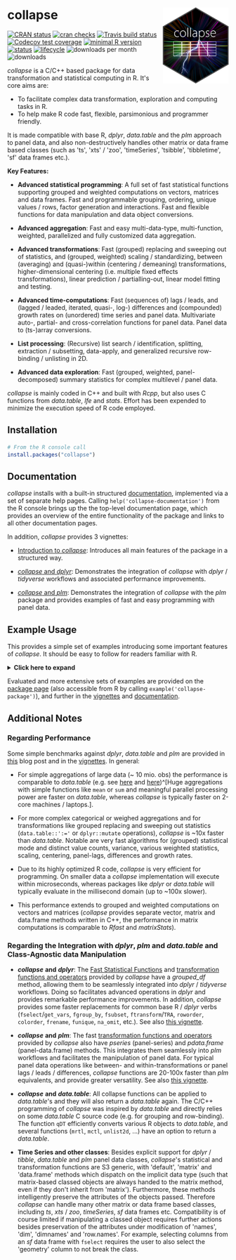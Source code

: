 # collapse <img src='misc/figures/collapse_logo_small.png' width="150px" align="right" />


<!-- badges: start -->
[![CRAN status](https://www.r-pkg.org/badges/version/collapse)](https://cran.r-project.org/package=collapse) 
[![cran checks](https://cranchecks.info/badges/worst/collapse)](https://cran.r-project.org/web/checks/check_results_collapse.html)
[![Travis build status](https://travis-ci.com/SebKrantz/collapse.svg?branch=master)](https://travis-ci.com/SebKrantz/collapse)
[![Codecov test coverage](https://codecov.io/gh/SebKrantz/collapse/branch/master/graph/badge.svg)](https://codecov.io/gh/SebKrantz/collapse?branch=master)
[![minimal R version](https://img.shields.io/badge/R%3E%3D-2.10-6666ff.svg)](https://cran.r-project.org/)
[![status](https://tinyverse.netlify.com/badge/collapse)](https://CRAN.R-project.org/package=collapse)
[![lifecycle](https://img.shields.io/badge/lifecycle-maturing-blue.svg)](https://www.tidyverse.org/lifecycle/#maturing)
![downloads per month](http://cranlogs.r-pkg.org/badges/collapse?color=blue)
![downloads](http://cranlogs.r-pkg.org/badges/grand-total/collapse?color=blue)
<!-- badges: end -->

*collapse* is a C/C++ based package for data transformation and statistical computing in R. It's core aims are:

* To facilitate complex data transformation, exploration and computing tasks in R.
* To help make R code fast, flexible, parsimonious and programmer friendly.

It is made compatible with base R, *dplyr*, *data.table* and the *plm* approach to panel data, and also non-destructively handles other matrix or data frame based classes (such as 'ts', 'xts' / 'zoo', 'timeSeries', 'tsibble', 'tibbletime', 'sf' data frames etc.). 

<!-- *collapse* thus provides a robust, flexible, class-agnostic and computationally advanced toolkit for data manipulation in R. -->

<!-- Core functions are implicit-type generic and attribute preserving, supporting other matrix or data frame based classes e.g. time series (*ts*, *xts* / *zoo*, *timeSeries* etc.), *sf* data frames etc. -->

**Key Features:**

*  **Advanced statistical programming**: A full set of fast statistical functions 
        supporting grouped and weighted computations on vectors, matrices and 
        data frames. Fast and programmable grouping, ordering, unique values / rows, 
        factor generation and interactions. Fast and flexible functions for data 
        manipulation and data object conversions.

*  **Advanced aggregation**: Fast and easy multi-data-type, multi-function, 
        weighted, parallelized and fully customized data aggregation.

*  **Advanced transformations**: Fast (grouped) replacing and sweeping out of 
        statistics, and (grouped, weighted) scaling / standardizing, between 
        (averaging) and (quasi-)within (centering / demeaning) transformations, 
        higher-dimensional centering (i.e. multiple fixed effects transformations), 
        linear prediction / partialling-out, linear model fitting and testing.

*  **Advanced time-computations**: Fast (sequences of) lags / leads, and 
        (lagged / leaded, iterated, quasi-, log-) differences and (compounded) 
        growth rates on (unordered) time series and panel data. Multivariate auto-, 
        partial- and cross-correlation functions for panel data. 
        Panel data to (ts-)array conversions. 

*  **List processing**: (Recursive) list search / identification, splitting, 
        extraction / subsetting, data-apply, and generalized recursive 
        row-binding / unlisting in 2D.

* **Advanced data exploration**: Fast (grouped, weighted, panel-decomposed) 
        summary statistics for complex multilevel / panel data.

*collapse* is mainly coded in C++ and built with *Rcpp*, but also uses C functions from *data.table*, *lfe* and *stats*. Effort has been expended to minimize the execution speed of R code employed. 

## Installation

``` r
# From the R console call
install.packages("collapse")
```
<!--
# install the development version
devtools::install_github("SebKrantz/collapse")
-->

## Documentation
*collapse* installs with a built-in structured [documentation](<https://sebkrantz.github.io/collapse/reference/index.html>), implemented via a set of separate help pages. Calling `help('collapse-documentation')` from the R console brings up the the top-level documentation page, which provides an overview of the entire functionality of the package and links to all other documentation pages. 

In addition, *collapse* provides 3 vignettes:

* [Introduction to *collapse*](<https://sebkrantz.github.io/collapse/articles/collapse_intro.html>): Introduces all main features of the package in a structured way.

* [*collapse* and *dplyr*](<https://sebkrantz.github.io/collapse/articles/collapse_and_dplyr.html>): Demonstrates the integration of *collapse* with *dplyr* / *tidyverse* workflows and associated performance improvements.

* [*collapse* and *plm*](<https://sebkrantz.github.io/collapse/articles/collapse_and_plm.html>): Demonstrates the integration of *collapse* with the *plm* package and provides examples of fast and easy programming with panel data. 

## Example Usage
This provides a simple set of examples introducing some important features of *collapse*. It should be easy to follow for readers familiar with R. 


<details>
  <summary><b><a style="cursor: pointer;">Click here to expand </a></b> </summary>
  
``` r
library(collapse)
data("iris")            # iris dataset in base R
v <- iris$Sepal.Length  # Vector
d <- num_vars(iris)     # Saving numeric variables (could also be a matrix, statistical functions are S3 generic)
g <- iris$Species       # Grouping variable (could also be a list of variables)

## Advanced Statistical Programming -----------------------------------------------------------------------------

# Simple (column-wise) statistics...
fmedian(v)                       # Vector
fsd(qM(d))                       # Matrix (qM is a faster as.matrix)
fmode(d)                         # data.frame
fmean(qM(d), drop = FALSE)       # Still a matrix
fmax(d, drop = FALSE)            # Still a data.frame

# Fast grouped and/or weighted statistics
w <- abs(rnorm(fnrow(iris)))
fmedian(d, w = w)                 # Simple weighted statistics
fnth(d, 0.75, g)                  # Grouped statistics (grouped third quartile)
fmedian(d, g, w)                  # Groupwise-weighted statistics
fsd(v, g, w)                      # Similarly for vectors
fmode(qM(d), g, w, ties = "max")  # Or matrices (grouped and weighted maximum mode) ...

# A fast set of data manipulation functions allows complex piped programming at high speeds
library(magrittr)                            # Pipe operators
iris %>% fgroup_by(Species) %>% fNdistinct   # Grouped distinct value counts
iris %>% fgroup_by(Species) %>% fmedian(w)   # Weighted group medians 
iris %>% add_vars(w) %>%                     # Adding weight vector to dataset
  fsubset(Sepal.Length < fmean(Sepal.Length), Species, Sepal.Width:w) %>% # Fast selecting and subsetting
  fgroup_by(Species) %>%                     # Grouping (efficiently creates a grouped tibble)
  fvar(w) %>%                                # Frequency-weighted group-variance, default (keep.w = TRUE)  
  roworder(sum.w)                            # also saves group weights in a column called 'sum.w'

# Can also use dplyr (but dplyr manipulation verbs are a lot slower)
library(dplyr)
iris %>% add_vars(w) %>% 
  filter(Sepal.Length < fmean(Sepal.Length)) %>% 
  select(Species, Sepal.Width:w) %>% 
  group_by(Species) %>% 
  fvar(w) %>% arrange(sum.w)

## Advanced Aggregation -----------------------------------------------------------------------------------------

collap(iris, Sepal.Length + Sepal.Width ~ Species, fmean)  # Simple aggregation using the mean..
collap(iris, ~ Species, list(fmean, fmedian, fmode))       # Multiple functions applied to each column
add_vars(iris) <- w                                        # Adding weights, return in long format..
collap(iris, ~ Species, list(fmean, fmedian, fmode), w = ~ w, return = "long")

# Generate some additional logical data
settransform(iris, AWMSL = Sepal.Length > fmedian(Sepal.Length, w = w), 
                   AWMSW = Sepal.Width > fmedian(Sepal.Width, w = w))

# Multi-type data aggregation: catFUN applies to all categorical columns (here AMWSW)
collap(iris, ~ Species + AWMSL, list(fmean, fmedian, fmode), 
       catFUN = fmode, w = ~ w, return = "long")

# Custom aggregation gives the greatest possible flexibility: directly mapping functions to columns
collap(iris, ~ Species + AWMSL, 
       custom = list(fmean = 2:3, fsd = 3:4, fmode = "AWMSL"), w = ~ w, 
       wFUN = list(fsum, fmin, fmax), # Here also aggregating the weight vector with 3 different functions
       keep.col.order = FALSE)        # Column order not maintained -> grouping and weight variables first

# Can also use grouped tibble: weighted median for numeric, weighted mode for categorical columns
iris %>% fgroup_by(Species, AWMSL) %>% collapg(fmedian, fmode, w = w)

## Advanced Transformations -------------------------------------------------------------------------------------

# All Fast Statistical Functions have a TRA argument, supporting 10 different replacing and sweeping operations
fmode(d, TRA = "replace")     # Replacing values with the mode
fsd(v, TRA = "/")             # dividing by the overall standard deviation (scaling)
fsum(d, TRA = "%")            # Computing percentages
fsd(d, g, TRA = "/")          # Grouped scaling
fmin(d, g, TRA = "-")         # Setting the minimum value in each species to 0
ffirst(d, g, TRA = "%%")      # Taking modulus of first value in each species
fmedian(d, g, w, "-")         # Groupwise centering by the weighted median
fnth(d, 0.95, g, w, "%")      # Expressing data in percentages of the weighted species-wise 95th percentile
fmode(d, g, w, "replace",     # Replacing data by the species-wise weighted minimum-mode
      ties = "min")

# TRA() can also be called directly to replace or sweep with a matching set of computed statistics
TRA(v, sd(v), "/")                       # Same as fsd(v, TRA = "/")
TRA(d, fmedian(d, g, w), "-", g)         # Same as fmedian(d, g, w, "-")
TRA(d, BY(d, g, quantile, 0.95), "%", g) # Same as fnth(d, 0.95, g, TRA = "%") (apart from quantile algorithm)

# For common uses, there are some faster and more advanced functions
fbetween(d, g)                           # Grouped averaging [same as fmean(d, g, TRA = "replace") but faster]
fwithin(d, g)                            # Grouped centering [same as fmean(d, g, TRA = "-") but faster]
fwithin(d, g, w)                         # Grouped and weighted centering [same as fmean(d, g, w, "-")]
fwithin(d, g, w, theta = 0.76)           # Quasi-centering i.e. d - theta*fbetween(d, g, w)
fwithin(d, g, w, mean = "overall.mean")  # Preserving the overall weighted mean of the data

fscale(d)                                # Scaling and centering (default mean = 0, sd = 1)
fscale(d, mean = 5, sd = 3)              # Custom scaling and centering
fscale(d, mean = FALSE, sd = 3)          # Mean preserving scaling
fscale(d, g, w)                          # Grouped and weighted scaling and centering
fscale(d, g, w, mean = "overall.mean",   # Setting group means to overall weighted mean,
       sd = "within.sd")                 # and group sd's to fsd(fwithin(d, g, w), w = w)

get_vars(iris, 1:2)                      # Use get_vars for fast selecting data.frame columns, gv is shortcut
fHDbetween(gv(iris, 1:2), gv(iris, 3:5)) # Linear prediction with factors and continuous covariates
fHDwithin(gv(iris, 1:2), gv(iris, 3:5))  # Linear partialling out factors and continuous covariates

# This again opens up new possibilities for data manipulation...
iris %>%  
  ftransform(ASWMSL = Sepal.Length > fmedian(Sepal.Length, Species, w, "replace")) %>%
  fgroup_by(ASWMSL) %>% collapg(w = w, keep.col.order = FALSE)

iris %>% fgroup_by(Species) %>% num_vars %>% fwithin(w)  # Weighted demeaning


## Time Series and Panel Series ---------------------------------------------------------------------------------

flag(AirPassengers, -1:3)                      # A sequence of lags and leads
EuStockMarkets %>%                             # A sequence of first and second seasonal differences
  fdiff(0:1 * frequency(.), 1:2)  
fdiff(EuStockMarkets, rho = 0.95)              # Quasi-difference [x - rho*flag(x)]
fdiff(EuStockMarkets, log = TRUE)              # Log-difference [log(x/flag(x))]
EuStockMarkets %>% fgrowth(c(1, frequency(.))) # Ordinary and seasonal growth rate
EuStockMarkets %>% fgrowth(logdiff = TRUE)     # Log-difference growth rate [log(x/flag(x))*100]

# Creating panel data
pdata <- EuStockMarkets %>% list(`A` = ., `B` = .) %>% 
         unlist2d(idcols = "Id", row.names = "Time")  

L(pdata, -1:3, ~Id, ~Time)                   # Sequence of fully identified panel-lags (L is operator for flag) 
pdata %>% fgroup_by(Id) %>% flag(-1:3, Time) # Same thing..

# collapse supports pseries and pdata.frame's, provided by the plm package
pdata <- plm::pdata.frame(pdata, index = c("Id", "Time"))         
L(pdata, -1:3)          # Same as above, ...
psacf(pdata)            # Multivariate panel-ACF
psmat(pdata) %>% plot   # 3D-array of time series from panel data + plotting

HDW(pdata)              # This projects out id and time fixed effects.. (HDW is operator for fHDwithin)
W(pdata, effect = "Id") # Only Id effects.. (W is operator for fwithin)

## List Processing ----------------------------------------------------------------------------------------------

# Some nested list of heterogenous data objects..
l <- list(a = qM(mtcars[1:8]),                                   # Matrix
          b = list(c = mtcars[4:11],                             # data.frame
                   d = list(e = mtcars[2:10], 
                            f = fsd(mtcars))))                   # Vector

ldepth(l)                       # List has 4 levels of nesting (considering that mtcars is a data.frame)
is.unlistable(l)                # Can be unlisted
has_elem(l, "f")                # Contains an element by the name of "f"
has_elem(l, is.matrix)          # Contains a matrix

get_elem(l, "f")                # Recursive extraction of elements..
get_elem(l, c("c","f"))         
get_elem(l, c("c","f"), keep.tree = TRUE)
unlist2d(l, row.names = TRUE)   # Intelligent recursive row-binding to data.frame   
rapply2d(l, fmean) %>% unlist2d # Taking the mean of all elements and repeating

# Application: extracting and tidying results from (potentially nested) lists of model objects
list(mod1 = lm(mpg ~ carb, mtcars), 
     mod2 = lm(mpg ~ carb + hp, mtcars)) %>%
  lapply(summary) %>% 
  get_elem("coef", regex = TRUE) %>%   # Regular expression search and extraction
  unlist2d(idcols = "Model", row.names = "Predictor")

## Summary Statistics -------------------------------------------------------------------------------------------

irisNA <- na_insert(iris, prop = 0.15)  # Randmonly set 15% missing
fNobs(irisNA)                           # Observation count
pwNobs(irisNA)                          # Pairwise observation count
fNobs(irisNA, g)                        # Grouped observation count
fNdistinct(irisNA)                      # Same with distinct values... (default na.rm = TRUE skips NA's)
fNdistinct(irisNA, g)  

descr(iris)                                   # Detailed statistical description of data

varying(iris, ~ Species)                      # Show which variables vary within Species
varying(pdata)                                # Which are time-varying ? 
qsu(iris, w = ~ w)                            # Fast (one-pass) summary (with weights)
qsu(iris, ~ Species, w = ~ w, higher = TRUE)  # Grouped summary + higher moments
qsu(pdata, higher = TRUE)                     # Panel-data summary (between and within entities)
pwcor(num_vars(irisNA), N = TRUE, P = TRUE)   # Pairwise correlations with p-value and observations
pwcor(W(pdata, keep.ids = FALSE), P = TRUE)   # Within-correlations

```

</details>
<p> </p>

Evaluated and more extensive sets of examples are provided on the [package page](<https://sebkrantz.github.io/collapse/reference/collapse-package.html>) (also accessible from R by calling `example('collapse-package')`), and further in the [vignettes](<https://sebkrantz.github.io/collapse/articles/index.html>) and  [documentation](<https://sebkrantz.github.io/collapse/reference/index.html>).

## Additional Notes
### Regarding Performance 
Some simple benchmarks against *dplyr*, *data.table* and *plm* are provided in [this](<https://sebkrantz.github.io/Rblog/2020/08/31/welcome-to-collapse/>) blog post and in the [vignettes](<https://sebkrantz.github.io/collapse/articles/index.html>). In general:

<!-- using functions that *data.table* also GeForce optimizes, -->

* For simple aggregations of large data (~ 10 mio. obs) the performance is comparable to *data.table* (e.g. see [here](<https://sebkrantz.github.io/collapse/reference/fast-statistical-functions.html#benchmark>) and [here](<https://sebkrantz.github.io/Rblog/2020/08/31/welcome-to-collapse/>))^[Huge aggregations with simple functions like `mean` or `sum` and meaningful parallel processing power are faster on *data.table*, whereas *collapse* is typically faster on 2-core machines / laptops.].

* For more complex categorical or weighed aggregations and for transformations like grouped replacing and sweeping out statistics (`data.table::':='` or `dplyr::mutate` operations), *collapse* is ~10x faster than *data.table*. Notable are very fast algorithms for (grouped) statistical mode and distinct value counts, variance, various weighted statistics, scaling, centering, panel-lags, differences and growth rates.

* Due to its highly optimized R code, *collapse* is very efficient for programming. On smaller data a *collapse* implementation will execute within microseconds, whereas packages like *dplyr* or *data.table* will typically evaluate in the millisecond domain (up to ~100x slower).

* This performance extends to grouped and weighted computations on vectors and matrices (*collapse* provides separate vector, matrix and data.frame methods written in C++, the performance in matrix computations is comparable to *Rfast* and *matrixStats*).

### Regarding the Integration with *dplyr*, *plm* and *data.table* and Class-Agnostic data Manipulation

* ***collapse*** **and** ***dplyr***: The [Fast Statistical Functions](<https://sebkrantz.github.io/collapse/reference/fast-statistical-functions.html>) and [transformation functions and operators](<https://sebkrantz.github.io/collapse/reference/data-transformations.html>) provided by *collapse* have a *grouped_df* method, allowing them to be seamlessly integrated into *dplyr* / *tidyverse* workflows. Doing so facilitates advanced operations in *dplyr* and provides remarkable performance improvements. In addition, *collapse* provides some faster replacements for common base R / *dplyr* verbs (`fselect`/`get_vars`, `fgroup_by`, `fsubset`, `ftransform`/`TRA`, `roworder`, `colorder`, `frename`, `funique`, `na_omit`, etc.). See also [this vignette](<https://sebkrantz.github.io/collapse/articles/collapse_and_dplyr.html>). 

<!-- 
, providing further performance improvements for programming with piped expressions and non-standard evaluation
(bringing *dplyr* close to *data.table* on large data aggregations, and making it faster than *data.table* for advanced transformations) -->

* ***collapse*** **and** ***plm***: The fast [transformation functions and operators](<https://sebkrantz.github.io/collapse/reference/data-transformations.html>) provided by *collapse* also have *pseries* (panel-series) and *pdata.frame* (panel-data.frame) methods. This integrates them seamlessly into *plm* workflows and facilitates the manipulation of panel data. For typical panel data operations like between- and within-transformations or panel lags / leads / differences, *collapse* functions are 20-100x faster than *plm* equivalents, and provide greater versatility. See also [this vignette](<https://sebkrantz.github.io/collapse/articles/collapse_and_plm.html>).

<!-- (e.g. for applying transformations to multiple variables in a *pdata.frame*) -->

* ***collapse*** **and** ***data.table***: All collapse functions can be applied to *data.table*'s and they will also return a *data.table* again. The C/C++ programming of *collapse* was inspired by *data.table* and directly relies on some *data.table* C source code (e.g. for grouping and row-binding). The function `qDT` efficiently converts various R objects to *data.table*, and several functions (`mrtl`, `mctl`, `unlist2d`, ...) have an option to return a *data.table*. 

* **Time Series and other classes**: Besides explicit support for *dplyr* / *tibble*, *data.table* and *plm* panel data classes, *collapse*'s statistical and transformation functions are S3 generic, with 'default', 'matrix' and 'data.frame' methods which dispatch on the implicit data type (such that matrix-based classed objects are always handed to the matrix method, even if they don't inherit from 'matrix'). Furthermore, these methods intelligently preserve the attributes of the objects passed. Therefore *collapse* can handle many other matrix or data frame based classes, including *ts*, *xts* / *zoo*, *timeSeries*, *sf* data frames etc. Compatibility is of course limited if manipulating a classed object requires further actions besides preservation of the attributes under modification of 'names', 'dim', 'dimnames' and 'row.names'. For example, selecting columns from an *sf* data frame with `fselect` requires the user to also select the 'geometry' column to not break the class. 

<!--

fNdistinct(wlddev)
fNdistinct(wlddev, wlddev$iso3c)

wlddev %>% fgroup_by(iso3c) %>% fNdistinct

collap(wlddev, ~ country + decade, fmean, fmode)

fscale(num_vars(wlddev), wlddec$iso3c)
fwithin(num_vars(wlddev), wlddec$iso3c)

wlddev %>% fgroup_by(country, decade) %>% fselect(PCGDP:ODA) %>% fwithin(ODA)

L(wlddev, -1:1, ~iso3c, ~year, cols = 9:12)

wlddev %>% fgroup_by(country) %>% fselect(PCGDP:ODA, year) %>% flag(-1:1, year)

wlddev %>% fgroup_by(country) %>% fselect(PCGDP:ODA, year) %>% fdiff(-1:1, 1:2, year)
wlddev %>% fgroup_by(country) %>% fselect(PCGDP:ODA, year) %>% fgrowth(1, 1, year)
-->
<!--
## Contributing 
If you want to contribute, please fork and create a pull request for merging with the **development** branch. Presently I am particularly interested in fast algorithms to compute weighted medians and (weighted) quantiles. 


settransform(Species.AWMSL = finteraction(Species, AWMSL))



<!-- *collapse* is not limited to programming with data.frames and it is class-secure and attribute-preserving (thus it can be applied to data.table's, tibbles, grouped tibbles etc. and also to special atomic objects like time-series and time-series matrices etc.). -->



